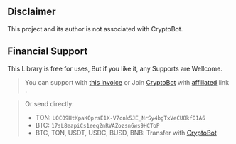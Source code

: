 ##  Disclaimer
This project and its author is not associated with CryptoBot. 

## Financial Support
This Library is free for uses, But if you like it, any Supports are Wellcome.
>You can support with [this invoice](http://t.me/CryptoBot?start=IVcdWKiAiL1L) or Join [CryptoBot](http://t.me/CryptoBot?start=r-84540) with [affiliated](http://t.me/CryptoBot?start=r-84540) link .

>Or send directly:
> * TON: `UQC09HtKpaK0prsE1X-V7cnk5JE_NrSy4bgTxVeCU8kfO1A6`
> * BTC: `17sL8eapiCs1eeq2nRVAZozsn6ws9HCToP`
> * BTC, TON, USDT, USDC, BUSD, BNB: Transfer with [CryptoBot](http://t.me/CryptoBot?start=IVcdWKiAiL1L)